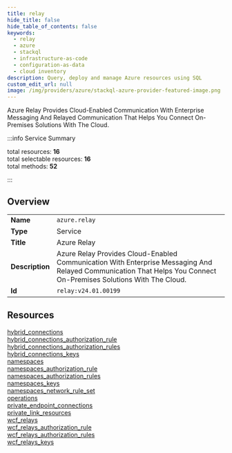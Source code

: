 ```yaml
---
title: relay
hide_title: false
hide_table_of_contents: false
keywords:
  - relay
  - azure
  - stackql
  - infrastructure-as-code
  - configuration-as-data
  - cloud inventory
description: Query, deploy and manage Azure resources using SQL
custom_edit_url: null
image: /img/providers/azure/stackql-azure-provider-featured-image.png
---
```

Azure Relay Provides Cloud-Enabled Communication With Enterprise Messaging And Relayed Communication That Helps You Connect On-Premises Solutions With The Cloud.  
    
:::info Service Summary

<div class="row">
<div class="providerDocColumn">
<span>total resources:&nbsp;<b>16</b></span><br />
<span>total selectable resources:&nbsp;<b>16</b></span><br />
<span>total methods:&nbsp;<b>52</b></span><br />
</div>
</div>

:::

## Overview
<table><tbody>
<tr><td><b>Name</b></td><td><code>azure.relay</code></td></tr>
<tr><td><b>Type</b></td><td>Service</td></tr>
<tr><td><b>Title</b></td><td>Azure Relay</td></tr>
<tr><td><b>Description</b></td><td>Azure Relay Provides Cloud-Enabled Communication With Enterprise Messaging And Relayed Communication That Helps You Connect On-Premises Solutions With The Cloud.</td></tr>
<tr><td><b>Id</b></td><td><code>relay:v24.01.00199</code></td></tr>
</tbody></table>

## Resources
<div class="row">
<div class="providerDocColumn">
<a href="/providers/azure/relay/hybrid_connections/">hybrid_connections</a><br />
<a href="/providers/azure/relay/hybrid_connections_authorization_rule/">hybrid_connections_authorization_rule</a><br />
<a href="/providers/azure/relay/hybrid_connections_authorization_rules/">hybrid_connections_authorization_rules</a><br />
<a href="/providers/azure/relay/hybrid_connections_keys/">hybrid_connections_keys</a><br />
<a href="/providers/azure/relay/namespaces/">namespaces</a><br />
<a href="/providers/azure/relay/namespaces_authorization_rule/">namespaces_authorization_rule</a><br />
<a href="/providers/azure/relay/namespaces_authorization_rules/">namespaces_authorization_rules</a><br />
<a href="/providers/azure/relay/namespaces_keys/">namespaces_keys</a><br />
</div>
<div class="providerDocColumn">
<a href="/providers/azure/relay/namespaces_network_rule_set/">namespaces_network_rule_set</a><br />
<a href="/providers/azure/relay/operations/">operations</a><br />
<a href="/providers/azure/relay/private_endpoint_connections/">private_endpoint_connections</a><br />
<a href="/providers/azure/relay/private_link_resources/">private_link_resources</a><br />
<a href="/providers/azure/relay/wcf_relays/">wcf_relays</a><br />
<a href="/providers/azure/relay/wcf_relays_authorization_rule/">wcf_relays_authorization_rule</a><br />
<a href="/providers/azure/relay/wcf_relays_authorization_rules/">wcf_relays_authorization_rules</a><br />
<a href="/providers/azure/relay/wcf_relays_keys/">wcf_relays_keys</a><br />
</div>
</div>
